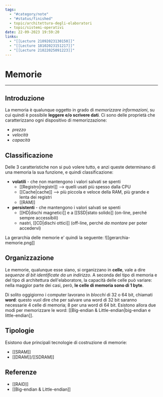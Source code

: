 ```yaml
---
tags:
  - "#category/note"
  - "#status/finished"
  - topic/architettura-degli-elaboratori
  - topic/sistemi-operativi
date: 22-09-2023 19:59:20
links:
  - "[[Lecture 21092023130150]]"
  - "[[Lecture 18102023151217]]"
  - "[[Lecture 21022025091223]]"
---
```

# Memorie
---
## Introduzione
La memoria è qualunque oggetto in grado di _memorizzare informazioni_, su cui quindi è possibile **leggere e/o scrivere dati**. Ci sono delle proprietà che caratterizzano ogni dispositivo di memorizzazione:
- _prezzo_
- _velocità_
- _capacità_

## Classificazione
Delle 3 caratteristiche non si può volere tutto, e anzi queste determinano di una memoria la sua funzione, e quindi classificazione:
- **volatili** - che non mantengono i valori salvati se spenti
	- [[Registro|registri]] --> quelli usati più spesso dalla CPU
	- [[Cache|cache]] --> più piccola e veloce della RAM, più grande e lenta dei registri
	- [[RAM]]
- **persistenti** - che mantengono i valori salvati se spenti
	- [[HD|dischi magnetici]] e a [[SSD|stato solido]] (on-line, perché sempre accessibili)
	- nastri, [[CD|dischi ottici]] (off-line, perché _da montare_ per poter accedervi)

La gerarchia delle memorie e' quindi la seguente:
![[gerarchia-memorie.png]]

## Organizzazione
Le memorie, qualunque esse siano, si organizzano in **celle**, vale a dire _sequenze di bit identificate da un indirizzo_. A seconda del tipo di memoria e del tipo di architettura dell'elaboratore, la capacità delle celle può variare: nella maggior parte dei casi, però, **le celle di memoria sono di 1 byte**.

Di solito oggigiorno i computer lavorano in _blocchi_ di 32 o 64 bit, chiamati **word**: questo vuol dire che per salvare una word di 32 bit saranno necessarie 4 celle di memoria; 8 per una word di 64 bit.
Esistono allora due modi per memorizzare le word: [[Big-endian & Little-endian|big-endian e little-endian]].

## Tipologie
Esistono due principali tecnologie di costruzione di memorie:
- [[SRAM]]
- [[DRAM]]/[[SDRAM]]

## Referenze
- [[RAID]]
- [[Big-endian & Little-endian]]